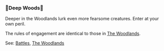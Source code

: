 ### 🌲Deep Woods🌲
Deeper in the Woodlands lurk even more fearsome creatures. Enter at your own peril.

The rules of engagement are identical to those in [The Woodlands](../woodlands/index.md).

See: [Battles](/battles.md), [The Woodlands](../woodlands/index.md)


